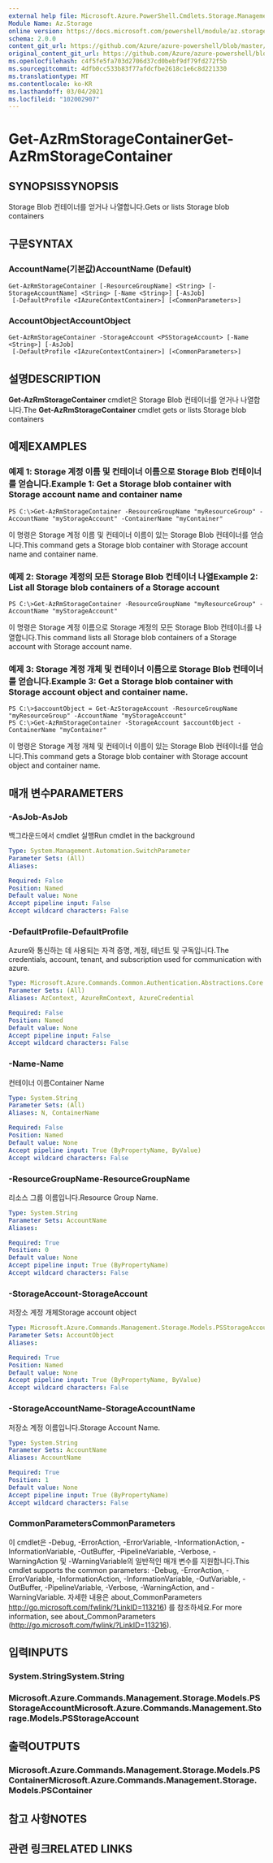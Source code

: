 ```yaml
---
external help file: Microsoft.Azure.PowerShell.Cmdlets.Storage.Management.dll-Help.xml
Module Name: Az.Storage
online version: https://docs.microsoft.com/powershell/module/az.storage/get-azrmstoragecontainer
schema: 2.0.0
content_git_url: https://github.com/Azure/azure-powershell/blob/master/src/Storage/Storage.Management/help/Get-AzRmStorageContainer.md
original_content_git_url: https://github.com/Azure/azure-powershell/blob/master/src/Storage/Storage.Management/help/Get-AzRmStorageContainer.md
ms.openlocfilehash: c4f5fe5fa703d2706d37cd0bebf9df79fd272f5b
ms.sourcegitcommit: 4dfb0cc533b83f77afdcfbe2618c1e6c8d221330
ms.translationtype: MT
ms.contentlocale: ko-KR
ms.lasthandoff: 03/04/2021
ms.locfileid: "102002907"
---
```

# <span data-ttu-id="9cbe9-101">Get-AzRmStorageContainer</span><span class="sxs-lookup"><span data-stu-id="9cbe9-101">Get-AzRmStorageContainer</span></span>

## <span data-ttu-id="9cbe9-102">SYNOPSIS</span><span class="sxs-lookup"><span data-stu-id="9cbe9-102">SYNOPSIS</span></span>
<span data-ttu-id="9cbe9-103">Storage Blob 컨테이너를 얻거나 나열합니다.</span><span class="sxs-lookup"><span data-stu-id="9cbe9-103">Gets or lists Storage blob containers</span></span>

## <span data-ttu-id="9cbe9-104">구문</span><span class="sxs-lookup"><span data-stu-id="9cbe9-104">SYNTAX</span></span>

### <span data-ttu-id="9cbe9-105">AccountName(기본값)</span><span class="sxs-lookup"><span data-stu-id="9cbe9-105">AccountName (Default)</span></span>
```
Get-AzRmStorageContainer [-ResourceGroupName] <String> [-StorageAccountName] <String> [-Name <String>] [-AsJob]
 [-DefaultProfile <IAzureContextContainer>] [<CommonParameters>]
```

### <span data-ttu-id="9cbe9-106">AccountObject</span><span class="sxs-lookup"><span data-stu-id="9cbe9-106">AccountObject</span></span>
```
Get-AzRmStorageContainer -StorageAccount <PSStorageAccount> [-Name <String>] [-AsJob]
 [-DefaultProfile <IAzureContextContainer>] [<CommonParameters>]
```

## <span data-ttu-id="9cbe9-107">설명</span><span class="sxs-lookup"><span data-stu-id="9cbe9-107">DESCRIPTION</span></span>
<span data-ttu-id="9cbe9-108">**Get-AzRmStorageContainer** cmdlet은 Storage Blob 컨테이너를 얻거나 나열합니다.</span><span class="sxs-lookup"><span data-stu-id="9cbe9-108">The **Get-AzRmStorageContainer** cmdlet gets or lists  Storage blob containers</span></span>

## <span data-ttu-id="9cbe9-109">예제</span><span class="sxs-lookup"><span data-stu-id="9cbe9-109">EXAMPLES</span></span>

### <span data-ttu-id="9cbe9-110">예제 1: Storage 계정 이름 및 컨테이너 이름으로 Storage Blob 컨테이너를 얻습니다.</span><span class="sxs-lookup"><span data-stu-id="9cbe9-110">Example 1: Get a Storage blob container with Storage account name and container name</span></span>
```
PS C:\>Get-AzRmStorageContainer -ResourceGroupName "myResourceGroup" -AccountName "myStorageAccount" -ContainerName "myContainer"
```

<span data-ttu-id="9cbe9-111">이 명령은 Storage 계정 이름 및 컨테이너 이름이 있는 Storage Blob 컨테이너를 얻습니다.</span><span class="sxs-lookup"><span data-stu-id="9cbe9-111">This command gets a Storage blob container with Storage account name and container name.</span></span>

### <span data-ttu-id="9cbe9-112">예제 2: Storage 계정의 모든 Storage Blob 컨테이너 나열</span><span class="sxs-lookup"><span data-stu-id="9cbe9-112">Example 2: List  all Storage blob containers of a Storage account</span></span>
```
PS C:\>Get-AzRmStorageContainer -ResourceGroupName "myResourceGroup" -AccountName "myStorageAccount"
```

<span data-ttu-id="9cbe9-113">이 명령은 Storage 계정 이름으로 Storage 계정의 모든 Storage Blob 컨테이너를 나열합니다.</span><span class="sxs-lookup"><span data-stu-id="9cbe9-113">This command lists all Storage blob containers of a Storage account with Storage account name.</span></span>

### <span data-ttu-id="9cbe9-114">예제 3: Storage 계정 개체 및 컨테이너 이름으로 Storage Blob 컨테이너를 얻습니다.</span><span class="sxs-lookup"><span data-stu-id="9cbe9-114">Example 3: Get a Storage blob container with Storage account object and container name.</span></span>
```
PS C:\>$accountObject = Get-AzStorageAccount -ResourceGroupName "myResourceGroup" -AccountName "myStorageAccount"
PS C:\>Get-AzRmStorageContainer -StorageAccount $accountObject -ContainerName "myContainer"
```

<span data-ttu-id="9cbe9-115">이 명령은 Storage 계정 개체 및 컨테이너 이름이 있는 Storage Blob 컨테이너를 얻습니다.</span><span class="sxs-lookup"><span data-stu-id="9cbe9-115">This command gets a Storage blob container with Storage account object and container name.</span></span>

## <span data-ttu-id="9cbe9-116">매개 변수</span><span class="sxs-lookup"><span data-stu-id="9cbe9-116">PARAMETERS</span></span>

### <span data-ttu-id="9cbe9-117">-AsJob</span><span class="sxs-lookup"><span data-stu-id="9cbe9-117">-AsJob</span></span>
<span data-ttu-id="9cbe9-118">백그라운드에서 cmdlet 실행</span><span class="sxs-lookup"><span data-stu-id="9cbe9-118">Run cmdlet in the background</span></span>

```yaml
Type: System.Management.Automation.SwitchParameter
Parameter Sets: (All)
Aliases:

Required: False
Position: Named
Default value: None
Accept pipeline input: False
Accept wildcard characters: False
```

### <span data-ttu-id="9cbe9-119">-DefaultProfile</span><span class="sxs-lookup"><span data-stu-id="9cbe9-119">-DefaultProfile</span></span>
<span data-ttu-id="9cbe9-120">Azure와 통신하는 데 사용되는 자격 증명, 계정, 테넌트 및 구독입니다.</span><span class="sxs-lookup"><span data-stu-id="9cbe9-120">The credentials, account, tenant, and subscription used for communication with azure.</span></span>

```yaml
Type: Microsoft.Azure.Commands.Common.Authentication.Abstractions.Core.IAzureContextContainer
Parameter Sets: (All)
Aliases: AzContext, AzureRmContext, AzureCredential

Required: False
Position: Named
Default value: None
Accept pipeline input: False
Accept wildcard characters: False
```

### <span data-ttu-id="9cbe9-121">-Name</span><span class="sxs-lookup"><span data-stu-id="9cbe9-121">-Name</span></span>
<span data-ttu-id="9cbe9-122">컨테이너 이름</span><span class="sxs-lookup"><span data-stu-id="9cbe9-122">Container Name</span></span>

```yaml
Type: System.String
Parameter Sets: (All)
Aliases: N, ContainerName

Required: False
Position: Named
Default value: None
Accept pipeline input: True (ByPropertyName, ByValue)
Accept wildcard characters: False
```

### <span data-ttu-id="9cbe9-123">-ResourceGroupName</span><span class="sxs-lookup"><span data-stu-id="9cbe9-123">-ResourceGroupName</span></span>
<span data-ttu-id="9cbe9-124">리소스 그룹 이름입니다.</span><span class="sxs-lookup"><span data-stu-id="9cbe9-124">Resource Group Name.</span></span>

```yaml
Type: System.String
Parameter Sets: AccountName
Aliases:

Required: True
Position: 0
Default value: None
Accept pipeline input: True (ByPropertyName)
Accept wildcard characters: False
```

### <span data-ttu-id="9cbe9-125">-StorageAccount</span><span class="sxs-lookup"><span data-stu-id="9cbe9-125">-StorageAccount</span></span>
<span data-ttu-id="9cbe9-126">저장소 계정 개체</span><span class="sxs-lookup"><span data-stu-id="9cbe9-126">Storage account object</span></span>

```yaml
Type: Microsoft.Azure.Commands.Management.Storage.Models.PSStorageAccount
Parameter Sets: AccountObject
Aliases:

Required: True
Position: Named
Default value: None
Accept pipeline input: True (ByPropertyName, ByValue)
Accept wildcard characters: False
```

### <span data-ttu-id="9cbe9-127">-StorageAccountName</span><span class="sxs-lookup"><span data-stu-id="9cbe9-127">-StorageAccountName</span></span>
<span data-ttu-id="9cbe9-128">저장소 계정 이름입니다.</span><span class="sxs-lookup"><span data-stu-id="9cbe9-128">Storage Account Name.</span></span>

```yaml
Type: System.String
Parameter Sets: AccountName
Aliases: AccountName

Required: True
Position: 1
Default value: None
Accept pipeline input: True (ByPropertyName)
Accept wildcard characters: False
```

### <span data-ttu-id="9cbe9-129">CommonParameters</span><span class="sxs-lookup"><span data-stu-id="9cbe9-129">CommonParameters</span></span>
<span data-ttu-id="9cbe9-130">이 cmdlet은 -Debug, -ErrorAction, -ErrorVariable, -InformationAction, -InformationVariable, -OutBuffer, -PipelineVariable, -Verbose, -WarningAction 및 -WarningVariable의 일반적인 매개 변수를 지원합니다.</span><span class="sxs-lookup"><span data-stu-id="9cbe9-130">This cmdlet supports the common parameters: -Debug, -ErrorAction, -ErrorVariable, -InformationAction, -InformationVariable, -OutVariable, -OutBuffer, -PipelineVariable, -Verbose, -WarningAction, and -WarningVariable.</span></span> <span data-ttu-id="9cbe9-131">자세한 내용은 about_CommonParameters http://go.microsoft.com/fwlink/?LinkID=113216) 를 참조하세요.</span><span class="sxs-lookup"><span data-stu-id="9cbe9-131">For more information, see about_CommonParameters (http://go.microsoft.com/fwlink/?LinkID=113216).</span></span>

## <span data-ttu-id="9cbe9-132">입력</span><span class="sxs-lookup"><span data-stu-id="9cbe9-132">INPUTS</span></span>

### <span data-ttu-id="9cbe9-133">System.String</span><span class="sxs-lookup"><span data-stu-id="9cbe9-133">System.String</span></span>

### <span data-ttu-id="9cbe9-134">Microsoft.Azure.Commands.Management.Storage.Models.PSStorageAccount</span><span class="sxs-lookup"><span data-stu-id="9cbe9-134">Microsoft.Azure.Commands.Management.Storage.Models.PSStorageAccount</span></span>

## <span data-ttu-id="9cbe9-135">출력</span><span class="sxs-lookup"><span data-stu-id="9cbe9-135">OUTPUTS</span></span>

### <span data-ttu-id="9cbe9-136">Microsoft.Azure.Commands.Management.Storage.Models.PSContainer</span><span class="sxs-lookup"><span data-stu-id="9cbe9-136">Microsoft.Azure.Commands.Management.Storage.Models.PSContainer</span></span>

## <span data-ttu-id="9cbe9-137">참고 사항</span><span class="sxs-lookup"><span data-stu-id="9cbe9-137">NOTES</span></span>

## <span data-ttu-id="9cbe9-138">관련 링크</span><span class="sxs-lookup"><span data-stu-id="9cbe9-138">RELATED LINKS</span></span>
